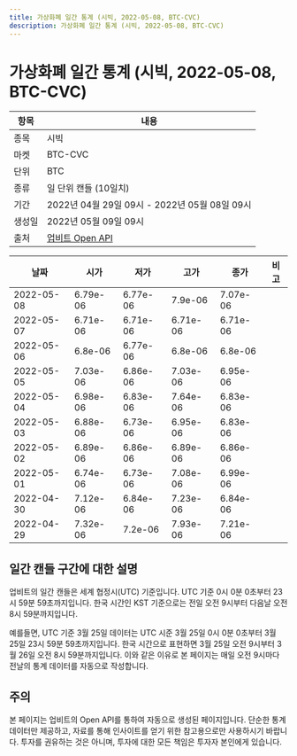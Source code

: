 ```yaml
---
title: 가상화폐 일간 통계 (시빅, 2022-05-08, BTC-CVC)
description: 가상화폐 일간 통계 (시빅, 2022-05-08, BTC-CVC)
---
```



가상화폐 일간 통계 (시빅, 2022-05-08, BTC-CVC)
===

|항목|내용|
|--|--|
|종목|시빅|
|마켓|BTC-CVC|
|단위|BTC|
|종류|일 단위 캔들 (10일치)|
|기간|2022년 04월 29일 09시 - 2022년 05월 08일 09시|
|생성일|2022년 05월 09일 09시|
|출처|[업비트 Open API](https://docs.upbit.com)|


|날짜|시가|저가|고가|종가|비고|
|--|--|--|--|--|--|
|2022-05-08|6.79e-06|6.77e-06|7.9e-06|7.07e-06|    |
|2022-05-07|6.71e-06|6.71e-06|6.71e-06|6.71e-06|    |
|2022-05-06|6.8e-06|6.77e-06|6.8e-06|6.8e-06|    |
|2022-05-05|7.03e-06|6.86e-06|7.03e-06|6.95e-06|    |
|2022-05-04|6.98e-06|6.83e-06|7.64e-06|6.83e-06|    |
|2022-05-03|6.88e-06|6.73e-06|6.95e-06|6.83e-06|    |
|2022-05-02|6.89e-06|6.86e-06|6.89e-06|6.86e-06|    |
|2022-05-01|6.74e-06|6.73e-06|7.08e-06|6.99e-06|    |
|2022-04-30|7.12e-06|6.84e-06|7.23e-06|6.84e-06|    |
|2022-04-29|7.32e-06|7.2e-06|7.93e-06|7.21e-06|    |


일간 캔들 구간에 대한 설명
---


업비트의 일간 캔들은 세계 협정시(UTC) 기준입니다. 
UTC 기준 0시 0분 0초부터 23시 59분 59초까지입니다. 
한국 시간인 KST 기준으로는 전일 오전 9시부터 다음날 오전 8시 59분까지입니다. 


예를들면, UTC 기준 3월 25일 데이터는 UTC 시준 3월 25일 0시 0분 0초부터 3월 25일 23시 59분 59초까지입니다. 
한국 시간으로 표현하면 3월 25일 오전 9시부터 3월 26일 오전 8시 59분까지입니다. 
이와 같은 이유로 본 페이지는 매일 오전 9시마다 전날의 통계 데이터를 자동으로 작성합니다. 


주의
---


본 페이지는 업비트의 Open API를 통하여 자동으로 생성된 페이지입니다. 
단순한 통계 데이터만 제공하고, 자료를 통해 인사이트를 얻기 위한 참고용으로만 사용하시기 바랍니다. 
투자를 권유하는 것은 아니며, 투자에 대한 모든 책임은 투자자 본인에게 있습니다. 
